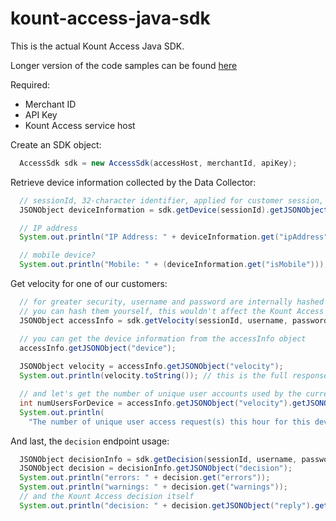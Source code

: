 # kount-access-java-sdk

This is the actual Kount Access Java SDK.

Longer version of the code samples can be found [here](https://github.com/Kount/kount-access-java-sdk/wiki/Kount-Access-Examples)

Required:
* Merchant ID
* API Key
* Kount Access service host

Create an SDK object:
```java
  AccessSdk sdk = new AccessSdk(accessHost, merchantId, apiKey);
```

Retrieve device information collected by the Data Collector:

```java
  // sessionId, 32-character identifier, applied for customer session, provided to data collector
  JSONObject deviceInformation = sdk.getDevice(sessionId).getJSONObject("device");

  // IP address
  System.out.println("IP Address: " + deviceInformation.get("ipAddress"));

  // mobile device?
  System.out.println("Mobile: " + (deviceInformation.get("isMobile"))); // 1 (true) or 0 (false)
```

Get velocity for one of our customers:
```java
  // for greater security, username and password are internally hashed before transmitting the request
  // you can hash them yourself, this wouldn't affect the Kount Access Service
  JSONObject accessInfo = sdk.getVelocity(sessionId, username, password);

  // you can get the device information from the accessInfo object
  accessInfo.getJSONObject("device");
  
  JSONObject velocity = accessInfo.getJSONObject("velocity");
  System.out.println(velocity.toString()); // this is the full response, which may be huge

  // and let's get the number of unique user accounts used by the current sessions device within the last hour
  int numUsersForDevice = accessInfo.getJSONObject("velocity").getJSONObject("device").getInt("ulh");
  System.out.println(
    "The number of unique user access request(s) this hour for this device is:" + numUsersForDevice);
```

And last, the `decision` endpoint usage:

```java
  JSONObject decisionInfo = sdk.getDecision(sessionId, username, password); // those again are hashed internally
  JSONObject decision = decisionInfo.getJSONObject("decision");
  System.out.println("errors: " + decision.get("errors"));
  System.out.println("warnings: " + decision.get("warnings"));
  // and the Kount Access decision itself
  System.out.println("decision: " + decision.getJSONObject("reply").getJSONObject("ruleEvents").get("decision"));
```

